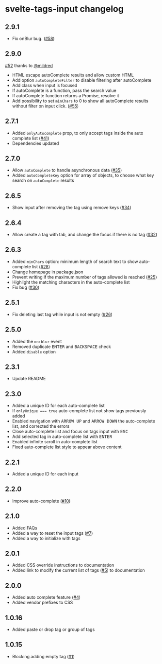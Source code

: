 # svelte-tags-input changelog

## 2.9.1
* Fix onBlur bug. ([#58](https://github.com/agustinl/svelte-tags-input/issues/58))
## 2.9.0
[#52](https://github.com/agustinl/svelte-tags-input/pull/52) thanks to [@mildred](https://github.com/mildred)
* HTML escape autoComplete results and allow custom HTML
* Add option `autoCompleteFilter` to disable filtering after autoComplete
* Add class when input is focused
* If autoComplete is a function, pass the search value 
* If autoComplete function returns a Promise, resolve it
* Add possibility to set `minChars` to 0 to show all autoComplete results without filter on input click. ([#55](https://github.com/agustinl/svelte-tags-input/issues/55))
## 2.7.1
* Added `onlyAutocomplete` prop, to only accept tags inside the auto complete list ([#41](https://github.com/agustinl/svelte-tags-input/issues/41))
* Dependencies updated
## 2.7.0

* Allow `autoComplete` to handle asynchronous data ([#35](https://github.com/agustinl/svelte-tags-input/issues/35))
* Added `autoCompleteKey` option for array of objects, to choose what key search on `autoComplete` results
## 2.6.5

* Show input after removing the tag using remove keys ([#34](https://github.com/agustinl/svelte-tags-input/pull/34))

## 2.6.4
* Allow create a tag with tab, and change the focus if there is no tag ([#32](https://github.com/agustinl/svelte-tags-input/issues/32))

## 2.6.3
* Added `minChars` option: minimum length of search text to show auto-complete list ([#28](https://github.com/agustinl/svelte-tags-input/issues/28))
* Change homepage in package.json
* Prevent writing if the maximum number of tags allowed is reached ([#25](https://github.com/agustinl/svelte-tags-input/issues/25))
* Highlight the matching characters in the auto-complete list
* Fix bug ([#30](https://github.com/agustinl/svelte-tags-input/issues/30))

## 2.5.1
* Fix deleting last tag while input is not empty ([#26](https://github.com/agustinl/svelte-tags-input/issues/26))

## 2.5.0
* Added the `on:blur` event
* Removed duplicate <kbd>ENTER</kbd> and <kbd>BACKSPACE</kbd> check
* Added `disable` option

## 2.3.1
* Update README

## 2.3.0
* Added a unique ID for each auto-complete list
* If `onlyUnique === true` auto-complete list not show tags previously added
* Enabled navigation with <kbd>ARROW UP</kbd> and <kbd>ARROW DOWN</kbd> the auto-complete list, and corrected the errors
* Close auto-complete list and focus on tags input with <kbd>ESC</kbd>
* Add selected tag in auto-complete list with <kbd>ENTER</kbd>
* Enabled infinite scroll in auto-complete list
* Fixed auto-complete list style to appear above content

## 2.2.1
* Added a unique ID for each input

## 2.2.0
* Improve auto-complete ([#10](https://github.com/agustinl/svelte-tags-input/issues/10))

## 2.1.0
* Added FAQs
* Added a way to reset the input tags ([#7](https://github.com/agustinl/svelte-tags-input/issues/7))
* Added a way to initialize with tags

## 2.0.1
* Added CSS override instructions to documentation
* Added link to modify the current list of tags ([#5](https://github.com/agustinl/svelte-tags-input/issues/5)) to documentation 

## 2.0.0
* Added auto complete feature ([#4](https://github.com/agustinl/svelte-tags-input/issues/4))
* Added vendor prefixes to CSS

## 1.0.16
* Added paste or drop tag or group of tags

## 1.0.15
* Blocking adding empty tag ([#1](https://github.com/agustinl/svelte-tags-input/issues/1))